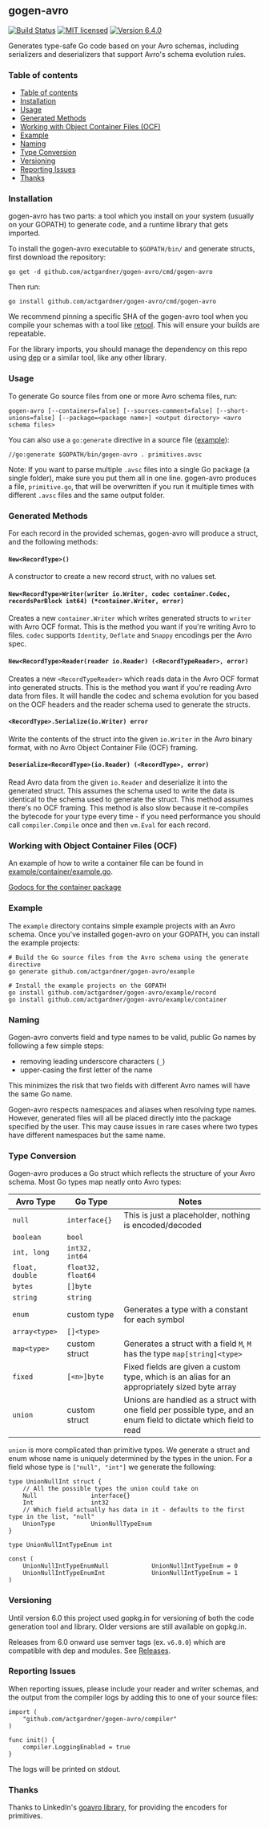 ## gogen-avro


[![Build Status](https://travis-ci.org/actgardner/gogen-avro.svg?branch=master)](https://travis-ci.org/actgardner/gogen-avro)
[![MIT licensed](https://img.shields.io/badge/license-MIT-blue.svg)](https://raw.githubusercontent.com/actgardner/gogen-avro/master/LICENSE)
[![Version 6.4.0](https://img.shields.io/badge/version-6.4.0-lightgrey.svg)](https://github.com/actgardner/gogen-avro/releases)

Generates type-safe Go code based on your Avro schemas, including serializers and deserializers that support Avro's schema evolution rules. 

### Table of contents

<!--ts-->
   * [Table of contents](#table-of-contents)
   * [Installation](#installation)
   * [Usage](#usage)
   * [Generated Methods](#generated-methods)
   * [Working with Object Container Files (OCF)](#working-with-object-container-files-ocf)
   * [Example](#example)
   * [Naming](#naming)
   * [Type Conversion](#type-conversion)
   * [Versioning](#Versioning)
   * [Reporting Issues](#reporting-issues)
   * [Thanks](#thanks)
<!--te-->


### Installation

gogen-avro has two parts: a tool which you install on your system (usually on your GOPATH) to generate code, and a runtime library that gets imported.

To install the gogen-avro executable to `$GOPATH/bin/` and generate structs, first download the repository:

```
go get -d github.com/actgardner/gogen-avro/cmd/gogen-avro
```

Then run:

```
go install github.com/actgardner/gogen-avro/cmd/gogen-avro
```

We recommend pinning a specific SHA of the gogen-avro tool when you compile your schemas with a tool like [retool](https://github.com/twitchtv/retool). This will ensure your builds are repeatable.

For the library imports, you should manage the dependency on this repo using [dep](https://github.com/golang/dep) or a similar tool, like any other library.

### Usage

To generate Go source files from one or more Avro schema files, run:

```
gogen-avro [--containers=false] [--sources-comment=false] [--short-unions=false] [--package=<package name>] <output directory> <avro schema files>
```

You can also use a `go:generate` directive in a source file ([example](https://github.com/actgardner/gogen-avro/blob/master/test/primitive/generate.go#L3)):

```
//go:generate $GOPATH/bin/gogen-avro . primitives.avsc
```

Note: If you want to parse multiple `.avsc` files into a single Go package (a single folder), make sure you put them all in one line. gogen-avro produces a file, `primitive.go`, that will be overwritten if you run it multiple times with different `.avsc` files and the same output folder.


### Generated Methods 

For each record in the provided schemas, gogen-avro will produce a struct, and the following methods:

#### `New<RecordType>()` 
A constructor to create a new record struct, with no values set.

#### `New<RecordType>Writer(writer io.Writer, codec container.Codec, recordsPerBlock int64) (*container.Writer, error)`
Creates a new `container.Writer` which writes generated structs to `writer` with Avro OCF format. This is the method you want if you're writing Avro to files. `codec` supports `Identity`, `Deflate` and `Snappy` encodings per the Avro spec.

#### `New<RecordType>Reader(reader io.Reader) (<RecordTypeReader>, error)`
Creates a new `<RecordTypeReader>` which reads data in the Avro OCF format into generated structs. This is the method you want if you're reading Avro data from files. It will handle the codec and schema evolution for you based on the OCF headers and the reader schema used to generate the structs. 

#### `<RecordType>.Serialize(io.Writer) error`
Write the contents of the struct into the given `io.Writer` in the Avro binary format, with no Avro Object Container File (OCF) framing.

#### `Deserialize<RecordType>(io.Reader) (<RecordType>, error)`
Read Avro data from the given `io.Reader` and deserialize it into the generated struct. This assumes the schema used to write the data is identical to the schema used to generate the struct. This method assumes there's no OCF framing. This method is also slow because it re-compiles the bytecode for your type every time - if you need performance you should call `compiler.Compile` once and then `vm.Eval` for each record. 

### Working with Object Container Files (OCF)

An example of how to write a container file can be found in [example/container/example.go](https://github.com/actgardner/gogen-avro/blob/master/example/container/example.go).

[Godocs for the container package](https://godoc.org/github.com/actgardner/gogen-avro/container)

### Example

The `example` directory contains simple example projects with an Avro schema. Once you've installed gogen-avro on your GOPATH, you can install the example projects:

```
# Build the Go source files from the Avro schema using the generate directive
go generate github.com/actgardner/gogen-avro/example

# Install the example projects on the GOPATH
go install github.com/actgardner/gogen-avro/example/record
go install github.com/actgardner/gogen-avro/example/container
```

### Naming

Gogen-avro converts field and type names to be valid, public Go names by following a few simple steps:

- removing leading underscore characters (`_`)
- upper-casing the first letter of the name

This minimizes the risk that two fields with different Avro names will have the same Go name.

Gogen-avro respects namespaces and aliases when resolving type names. However, generated files will all be placed directly
into the package specified by the user. This may cause issues in rare cases where two types have different namespaces but the
same name.

### Type Conversion

Gogen-avro produces a Go struct which reflects the structure of your Avro schema. Most Go types map neatly onto Avro types:

| Avro Type     | Go Type           | Notes                                                                                                                |
|---------------|-------------------|----------------------------------------------------------------------------------------------------------------------|
| `null`          | `interface{}`       | This is just a placeholder, nothing is encoded/decoded                                                               |
| `boolean`       | `bool`              |                                                                                                                      |
| `int, long`     | `int32, int64`      |                                                                                                                      |
| `float, double` | `float32, float64`  |                                                                                                                      |
| `bytes`         | `[]byte`            |                                                                                                                      |
| `string`        | `string`            |                                                                                                                      |
| `enum`          | custom type       | Generates a type with a constant for each symbol                                                                     |
| `array<type>`   | `[]<type>`          |                                                                                                                      |
| `map<type>`     | custom struct | Generates a struct with a field `M`, `M` has the type `map[string]<type>`                                                  |
| `fixed`         | `[<n>]byte`         | Fixed fields are given a custom type, which is an alias for an appropriately sized byte array                        |
| `union`         | custom struct     | Unions are handled as a struct with one field per possible type, and an enum field to dictate which field to read    |

`union` is more complicated than primitive types. We generate a struct and enum whose name is uniquely determined by the types in the union. For a field whose type is `["null", "int"]` we generate the following:

```
type UnionNullInt struct {
	// All the possible types the union could take on
	Null               interface{}
	Int                int32
	// Which field actually has data in it - defaults to the first type in the list, "null"
	UnionType          UnionNullTypeEnum
}

type UnionNullIntTypeEnum int

const (
	UnionNullIntTypeEnumNull            UnionNullIntTypeEnum = 0
	UnionNullIntTypeEnumInt             UnionNullIntTypeEnum = 1
)
```

### Versioning

Until version 6.0 this project used gopkg.in for versioning of both the code generation tool and library. Older versions are still available on gopkg.in.

Releases from 6.0 onward use semver tags (ex. `v6.0.0`) which are compatible with dep and modules. See [Releases](https://github.com/actgardner/gogen-avro/releases).

### Reporting Issues

When reporting issues, please include your reader and writer schemas, and the output from the compiler logs by adding this to one of your source files:

```
import (
	"github.com/actgardner/gogen-avro/compiler"
)

func init() {
	compiler.LoggingEnabled = true
}
```

The logs will be printed on stdout.

### Thanks

Thanks to LinkedIn's [goavro library](https://github.com/linkedin/goavro), for providing the encoders for primitives.

